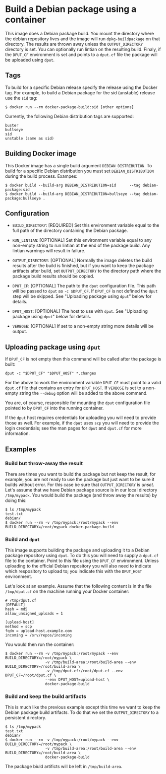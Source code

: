 # Build a Debian package using a container

This image does a Debian package build. You mount the directory where the
debian repository lives and the image will run `dpkg-buildpackage` on that
directory. The results are thrown away unless the `OUTPUT_DIRECTORY`
directory is set. You can optionally run lintian on the resulting build.
Finaly, if the `DPUT_CF` environment is set and points to a
`dput.cf` file the package will be uploaded using `dput`.

## Tags

To build for a specific Debian release specify the release using the Docker tag.
For example, to build a Debian package for the sid (unstable) release
use the `sid` tag:
```
$ docker run --rm docker-package-build:sid [other options]
```

Currently, the following Debian distribution tags are supported:
```
buster
bullseye
sid
unstable (same as sid)
```

## Building Docker image

This Docker image has a single build argument `DEBIAN_DISTRIBUTION`. To build
for a specific Debian distribution you must set `DEBIAN_DISTRIBUTION`
during the build process. Exampes:
```
$ docker build --build-arg DEBIAN_DISTRIBUTION=sid      --tag debian-package:sid      .
$ docker build --build-arg DEBIAN_DISTRIBUTION=bullseye --tag debian-package:bullseye .
```

## Configuration

* `BUILD_DIRECTORY`: [REQUIRED] Set this environment variable equal to the
full path of the directory containing the Debian package.

* `RUN_LINTIAN`: [OPTIONAL] Set this environment variable equal to any
non-empty string to run lintian at the end of the package build. Any
lintian warnings will result in failure.

* `OUTPUT_DIRECTORY`: [OPTIONAL] Normally the image deletes the build
results after the build is finished, but if you want to keep the package
artifacts after build, set `OUTPUT_DIRECTORY` to the directory path where
the package build results should be copied.

* `DPUT_CF`: [OPTIONAL] The path to the `dput` configuration file. This path will
be passed to `dput` as `-c $DPUT_CF`. If `DPUT_CF` is not defined the
`dput` step will be skipped.
See "Uploading package using `dput`" below for details.

* `DPUT_HOST`: [OPTIONAL] The host to use with `dput`.
See "Uploading package using `dput`" below for details.

* `VERBOSE`: [OPTIONAL] If set to a non-empty string more details will
be output.

## Uploading package using `dput`

If `DPUT_CF` is not empty then this command will be called
after the package is built:
```
dput -c "$DPUT_CF" "$DPUT_HOST" *.changes
```
For the above to work the environment variable `DPUT_CF` must point to a
valid `dput.cf` file that contains an entry for `DPUT_HOST`. If
`VERBOSE` is set to a non-empty string the `--debug` option will be added
to the above command.

You are, of course, responsible for mounting the `dput` configuration file
pointed to by `DPUT_CF` into the running container.

If the `dput` host requires credentials for uploading you will need to
provide those as well. For example, if the `dput` uses `scp` you will need
to provide the login credentials; see the man pages for
`dput` and `dput.cf` for more information.


## Examples

### Build but throw-away the result

There are times you want to build the package but not keep the result, for
example, you are not ready to use the package but just want to be sure it
builds without error. For this case be sure that `OUTPUT_DIRECTORY` is
_unset_. Let's assume that we have Debian package source is in our local
directory `/tmp/mypack`. You would build the package (and throw away the
results) by doing this:
```
$ ls /tmp/mypack
test.txt
debian/
$ docker run --rm -v /tmp/mypack:/root/mypack --env BUILD_DIRECTORY=/root/mypack docker-package-build
```

### Build and `dput`

This image supports building the package and uploading it to a Debian
package repository using `dput`. To do this you will need to supply a
`dput.cf` file to the container. Point to this file using the `DPUT_CF`
environment. Unless uploading to the official Debian repository you will
also need to indicate which respository to upload to; you indicate this
with the `DPUT_HOST` environment.

Let's look at an example. Assume that the following content is in the file
`/tmp/dput.cf` on the machine running your Docker container:
```
# /tmp/dput.cf
[DEFAULT]
hash = md5
allow_unsigned_uploads = 1

[upload-host]
method = scp
fqdn = upload-host.example.com
incoming = /srv/repos/incoming
```

You would then run the container:
```
$ docker run --rm -v /tmp/mypack:/root/mypack --env BUILD_DIRECTORY=/root/mypack \
                  -v /tmp/build-area:/root/build-area --env BUILD_DIRECTORY=/root/build-area \
                  -v /tmp/dput.cf:/root/dput.cf --env DPUT_CF=/root/dput.cf \
                  --env DPUT_HOST=upload-host \
                  docker-package-build
```

### Build and keep the build artifacts

This is much like the previous example except this time we want to keep
the Debian package build artifacts. To do that we set the
`OUTPUT_DIRECTORY` to a persistent directory.
```
$ ls /tmp/mypack
test.txt
debian/
$ docker run --rm -v /tmp/mypack:/root/mypack --env BUILD_DIRECTORY=/root/mypack \
                  -v /tmp/build-area:/root/build-area --env BUILD_DIRECTORY=/root/build-area \
                  docker-package-build
```
The package biuld artificts will be left in `/tmp/build-area`.

